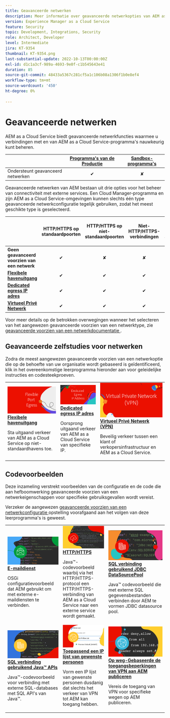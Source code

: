 ```yaml
---
title: Geavanceerde netwerken
description: Meer informatie over geavanceerde netwerkopties van AEM as a Cloud Service.
version: Experience Manager as a Cloud Service
feature: Security
topic: Development, Integrations, Security
role: Architect, Developer
level: Intermediate
jira: KT-9354
thumbnail: KT-9354.png
last-substantial-update: 2022-10-13T00:00:00Z
exl-id: d1c1a3cf-989a-4693-9e0f-c1b545643e41
duration: 85
source-git-commit: 48433a5367c281cf5a1c106b08a1306f1b0e8ef4
workflow-type: tm+mt
source-wordcount: '450'
ht-degree: 0%

---
```


# Geavanceerde netwerken

AEM as a Cloud Service biedt geavanceerde netwerkfuncties waarmee u verbindingen met en van AEM as a Cloud Service-programma&#39;s nauwkeurig kunt beheren.

|                                                   | [ Programma&#39;s van de Productie ](https://experienceleague.adobe.com/docs/experience-manager-cloud-service/content/implementing/using-cloud-manager/programs/introduction-production-programs.html) | [Sandbox-programma&#39;s](https://experienceleague.adobe.com/docs/experience-manager-cloud-service/content/implementing/using-cloud-manager/programs/introduction-sandbox-programs.html) |
|---------------------------------------------------|:-----------------------:|:---------------------:|
| Ondersteunt geavanceerd netwerken | ✔ | ✘ |


Geavanceerde netwerken van AEM bestaan uit drie opties voor het beheer van connectiviteit met externe services. Een Cloud Manager-programma en zijn AEM as a Cloud Service-omgevingen kunnen slechts één type geavanceerde netwerkconfiguratie tegelijk gebruiken, zodat het meest geschikte type is geselecteerd.

|                                   | HTTP/HTTPS op standaardpoorten | HTTP/HTTPS op niet-standaardpoorten | Niet-HTTP/HTTPS-verbindingen | Speciale IP-adressen | Lijst met &quot;Geen proxy-hosts&quot; | Verbinding maken met VPN-beveiligde services | AEM-publicatieverkeer beperken tot IP |
|-----------------------------------|:----------------------------:|:--------------------------------:|:--------------------------:|:-------------------:|:-------------------------------------:|:-------------------------------------:|:----:|
| __Geen geavanceerd voorzien van een netwerk__ | ✔ | ✘ | ✘ | ✘ | ✘ | ✘ | ✘ |
| [__Flexibele havenuitgang__](./flexible-port-egress.md) | ✔ | ✔ | ✔ | ✘ | ✘ | ✘ | ✘ |
| [__Dedicated egress IP adres__](./dedicated-egress-ip-address.md) | ✔ | ✔ | ✔ | ✔ | ✔ | ✘ | ✘ |
| [__Virtueel Privé Netwerk__](./vpn.md) | ✔ | ✔ | ✔ | ✔ | ✔ | ✔ | ✔ |


Voor meer details op de betrokken overwegingen wanneer het selecteren van het aangewezen geavanceerde voorzien van een netwerktype, zie [ geavanceerde voorzien van een netwerkdocumentatie ](https://experienceleague.adobe.com/docs/experience-manager-cloud-service/security/configuring-advanced-networking.html).

## Geavanceerde zelfstudies voor netwerken

Zodra de meest aangewezen geavanceerde voorzien van een netwerkoptie die op de behoefte van uw organisatie wordt gebaseerd is geïdentificeerd, klik in het overeenkomstige leerprogramma hieronder aan voor geleidelijke instructies en codesteekproeven.

<table>
  <tr>
   <td>
      <a  href="./flexible-port-egress.md"><img alt="Flexibele poortuitgang" src="./assets/flexible-port-egress.png"/></a>
      <div><strong><a href="./flexible-port-egress.md"> Flexibele havenuitgang </a></strong></div>
      <p>
          Sta uitgaand verkeer van AEM as a Cloud Service op niet-standaardhavens toe.
      </p>
    </td>   
   <td>
      <a  href="./dedicated-egress-ip-address.md"><img alt="IP-adres van FileDedicated egress" src="./assets/dedicated-egress-ip-address.png"/></a>
      <div><strong><a href="./dedicated-egress-ip-address.md"> Dedicated egress IP adres </a></strong></div>
      <p>
        Oorsprong uitgaand verkeer van AEM as a Cloud Service van specifieke IP.
      </p>
    </td>   
   <td>
      <a  href="./vpn.md"><img alt="Virtual Private Network (VPN)" src="./assets/vpn.png"/></a>
      <div><strong><a href="./vpn.md"> Virtueel Privé Netwerk (VPN) </a></strong></div>
      <p>
        Beveilig verkeer tussen een klant of verkopersinfrastructuur en AEM as a Cloud Service.
      </p>
    </td>   
  </tr>
</table>

## Codevoorbeelden

Deze inzameling verstrekt voorbeelden van de configuratie en de code die aan hefboomwerking geavanceerde voorzien van een netwerkeigenschappen voor specifieke gebruiksgevallen wordt vereist.

Verzeker de aangewezen [ geavanceerde voorzien van een netwerkconfiguratie ](#advanced-networking) opstelling voorafgaand aan het volgen van deze leerprogramma&#39;s is geweest.

<table><tr>
   <td>
      <a  href="./examples/email-service.md"><img alt="Virtual Private Network (VPN)" src="./assets/code-examples__email.png"/></a>
      <div><strong><a href="./examples/email-service.md"> E-maildienst </a></strong></div>
      <p>
        OSGi configuratievoorbeeld dat AEM gebruikt om met externe e-maildiensten te verbinden.
      </p>
    </td>  
    <td>
        <a  href="./examples/http-dedicated-egress-ip-vpn.md"><img alt="HTTP/HTTPS" src="./assets/code-examples__http.png"/></a>
        <div><strong><a href="./examples/http-dedicated-egress-ip-vpn.md"> HTTP/HTTPS </a></strong></div>
        <p>
            Java™-codevoorbeeld waarbij via het HTTP/HTTPS-protocol een HTTP/HTTPS-verbinding van AEM as a Cloud Service naar een externe service wordt gemaakt.
        </p>
    </td>
    <td>
      <a  href="./examples/sql-datasourcepool.md"><img alt="SQL-verbinding met JDBC DataSourcePool" src="./assets//code-examples__sql-osgi.png"/></a>
      <div><strong><a href="./examples/sql-datasourcepool.md"> SQL verbinding gebruikend JDBC DataSourcePool </a></strong></div>
      <p>
            Java™ codevoorbeeld die met externe SQL gegevensbestanden verbinden door AEM te vormen JDBC datasource pool.
      </p>
    </td>   
    </tr><tr>
    <td>
      <a  href="./examples/sql-java-apis.md"><img alt="SQL-verbinding met Java API&apos;s" src="./assets/code-examples__sql-java-api.png"/></a>
      <div><strong><a href="./examples/sql-java-apis.md"> SQL verbinding gebruikend Java™ APIs </a></strong></div>
      <p>
            Java™-codevoorbeeld voor verbinding met externe SQL-databases met SQL API's van Java™.
      </p>
    </td>   
    <td>
      <a  href="https://experienceleague.adobe.com/docs/experience-manager-cloud-service/implementing/using-cloud-manager/ip-allow-lists/apply-allow-list.html"><img alt="Een IP-lijst van gewenste personen toepassen" src="./assets/code_examples__vpn-allow-list.png"/></a>
      <div><strong><a href="https://experienceleague.adobe.com/docs/experience-manager-cloud-service/implementing/using-cloud-manager/ip-allow-lists/apply-allow-list.html"> Toepassend een IP lijst van gewenste personen </a></strong></div>
      <p>
            Vorm een IP lijst van gewenste personen dusdanig dat slechts het verkeer van VPN tot AEM kan toegang hebben.
      </p>
    </td>
   <td>
      <a  href="https://experienceleague.adobe.com/docs/experience-manager-cloud-service/security/configuring-advanced-networking.html#restrict-vpn-to-ingress-connections"><img alt="Op pad gebaseerde VPN-toegangsbeperkingen voor AEM Publish" src="./assets/code_examples__vpn-path-allow-list.png"/></a>
      <div><strong><a href="https://experienceleague.adobe.com/docs/experience-manager-cloud-service/security/configuring-advanced-networking.html#restrict-vpn-to-ingress-connections"> Op weg-Gebaseerde de toegangsbeperkingen van VPN aan AEM publiceren </a></strong></div>
      <p>
            Vereis de toegang van VPN voor specifieke wegen op AEM publiceren.
      </p>
    </td>
</tr>
</table>
